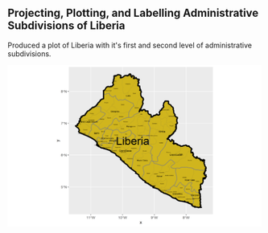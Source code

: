 ## Projecting, Plotting, and Labelling Administrative Subdivisions of Liberia

Produced a plot of Liberia with it's first and second level of administrative subdivisions.

![](liberia.png)
